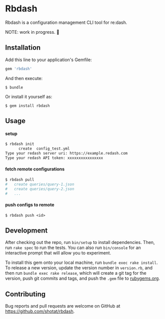 
# Rbdash

Rbdash is a configuration management CLI tool for re:dash.

NOTE: work in progress. :construction_worker:

## Installation

Add this line to your application's Gemfile:

```ruby
gem 'rbdash'
```

And then execute:

    $ bundle

Or install it yourself as:

    $ gem install rbdash

## Usage


#### setup

```sh
$ rbdash init
      create  config_test.yml
Type your redash server uri: https://example.redash.com
Type your redash API token: xxxxxxxxxxxxxxxx
```

#### fetch remote configurations

```sh
$ rbdash pull
#   create queries/query-1.json
#   create queries/query-2.json
#   ...
```

#### push configs to remote

```
$ rbdash push <id>
```

## Development

After checking out the repo, run `bin/setup` to install dependencies. Then, run `rake spec` to run the tests. You can also run `bin/console` for an interactive prompt that will allow you to experiment.

To install this gem onto your local machine, run `bundle exec rake install`. To release a new version, update the version number in `version.rb`, and then run `bundle exec rake release`, which will create a git tag for the version, push git commits and tags, and push the `.gem` file to [rubygems.org](https://rubygems.org).

## Contributing

Bug reports and pull requests are welcome on GitHub at https://github.com/shotat/rbdash.
